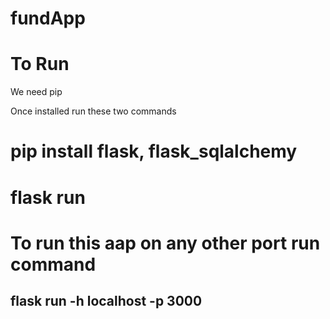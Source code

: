 # fundApp

# To Run  
  We need pip
   
   Once installed run these two commands
   
   # pip install flask, flask_sqlalchemy
   # flask run


# To run this aap on any other port run command 
  ## flask run -h localhost -p 3000
